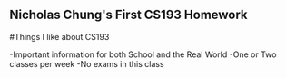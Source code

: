 ## Nicholas Chung's First CS193 Homework

#Things I like about CS193

-Important information for both School and the Real World
-One or Two classes per week
-No exams in this class

